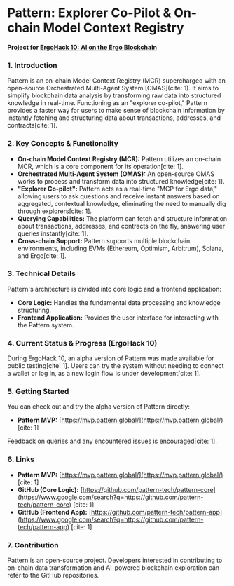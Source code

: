 # Pattern: Explorer Co-Pilot & On-chain Model Context Registry

**Project for [ErgoHack 10: AI on the Ergo Blockchain](https://www.google.com/search?q=ergohack.md)**

### 1\. Introduction

Pattern is an on-chain Model Context Registry (MCR) supercharged with an open-source Orchestrated Multi-Agent System [OMAS](cite: 1). It aims to simplify blockchain data analysis by transforming raw data into structured knowledge in real-time. Functioning as an "explorer co-pilot," Pattern provides a faster way for users to make sense of blockchain information by instantly fetching and structuring data about transactions, addresses, and contracts[cite: 1].

### 2\. Key Concepts & Functionality

* **On-chain Model Context Registry (MCR):** Pattern utilizes an on-chain MCR, which is a core component for its operation[cite: 1].
* **Orchestrated Multi-Agent System (OMAS):** An open-source OMAS works to process and transform data into structured knowledge[cite: 1].
* **"Explorer Co-pilot":** Pattern acts as a real-time "MCP for Ergo data," allowing users to ask questions and receive instant answers based on aggregated, contextual knowledge, eliminating the need to manually dig through explorers[cite: 1].
* **Querying Capabilities:** The platform can fetch and structure information about transactions, addresses, and contracts on the fly, answering user queries instantly[cite: 1].
* **Cross-chain Support:** Pattern supports multiple blockchain environments, including EVMs (Ethereum, Optimism, Arbitrum), Solana, and Ergo[cite: 1].

### 3\. Technical Details

Pattern's architecture is divided into core logic and a frontend application:

* **Core Logic:** Handles the fundamental data processing and knowledge structuring.
* **Frontend Application:** Provides the user interface for interacting with the Pattern system.

### 4\. Current Status & Progress (ErgoHack 10)

During ErgoHack 10, an alpha version of Pattern was made available for public testing[cite: 1]. Users can try the system without needing to connect a wallet or log in, as a new login flow is under development[cite: 1].

### 5\. Getting Started

You can check out and try the alpha version of Pattern directly:

* **Pattern MVP:** [https://mvp.pattern.global/](https://mvp.pattern.global/) [cite: 1]

Feedback on queries and any encountered issues is encouraged[cite: 1].

### 6\. Links

* **Pattern MVP:** [https://mvp.pattern.global/](https://mvp.pattern.global/) [cite: 1]
* **GitHub (Core Logic):** [https://github.com/pattern-tech/pattern-core](https://www.google.com/search?q=https://github.com/pattern-tech/pattern-core) [cite: 1]
* **GitHub (Frontend App):** [https://github.com/pattern-tech/pattern-app](https://www.google.com/search?q=https://github.com/pattern-tech/pattern-app) [cite: 1]

### 7\. Contribution

Pattern is an open-source project. Developers interested in contributing to on-chain data transformation and AI-powered blockchain exploration can refer to the GitHub repositories.
